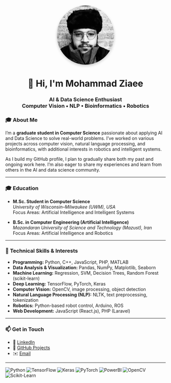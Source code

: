 <!-- Profile README for Mohammad Ziaee -->

<!-- To display your photo, replace the link below with your image URL -->
<p align="center">
  <img src="https://raw.githubusercontent.com/ziaee-mohammad/ziaee-mohammad/refs/heads/main/mohammad%20ziaee-%20profile.jpg" 
       alt="Mohammad Ziaee" width="180" style="border-radius:50%; box-shadow: 0 4px 8px rgba(0,0,0,0.2);">
</p>

<h1 align="center">👋 Hi, I'm Mohammad Ziaee</h1>
<h3 align="center">
AI & Data Science Enthusiast <br>
Computer Vision • NLP • Bioinformatics • Robotics
</h3>

### 🎓 About Me
I’m a **graduate student in Computer Science** passionate about applying AI and Data Science to solve real-world problems. I’ve worked on various projects across computer vision, natural language processing, and bioinformatics, with additional interests in robotics and intelligent systems.  

As I build my GitHub profile, I plan to gradually share both my past and ongoing work here. I’m also eager to share my experiences and learn from others in the AI and data science community.

---

### 🎓 **Education**

- **M.Sc. Student in Computer Science**  
  *University of Wisconsin–Milwaukee (UWM), USA*  
  Focus Areas: Artificial Intelligence and Intelligent Systems  

- **B.Sc. in Computer Engineering (Artificial Intelligence)**  
  *Mazandaran University of Science and Technology (Mazust), Iran*  
  Focus Areas: Artificial Intelligence and Robotics

---

### 🚀 **Technical Skills & Interests**

- **Programming:** Python, C++, JavaScript, PHP, MATLAB  
- **Data Analysis & Visualization:** Pandas, NumPy, Matplotlib, Seaborn  
- **Machine Learning:** Regression, SVM, Decision Trees, Random Forest (scikit-learn)  
- **Deep Learning:** TensorFlow, PyTorch, Keras  
- **Computer Vision:** OpenCV, image processing, object detection  
- **Natural Language Processing (NLP):** NLTK, text preprocessing, tokenization  
- **Robotics:** Python-based robot control, Arduino, ROS  
- **Web Development:** JavaScript (React.js), PHP (Laravel)

---

### 📫 **Get in Touch**

- 💼 [LinkedIn](https://www.linkedin.com/in/mohammad-ziaee)  
- 🧠 [GitHub Projects](https://github.com/ziaee-mohammad)  
- ✉️ [Email](mailto:moha2012zia@gmail.com)

---
![Python](https://img.shields.io/badge/Python-3776AB?style=flat&logo=python&logoColor=white)
![TensorFlow](https://img.shields.io/badge/TensorFlow-FF6F00?style=flat&logo=tensorflow&logoColor=white)
![Keras](https://img.shields.io/badge/Keras-D00000?style=flat&logo=keras&logoColor=white)
![PyTorch](https://img.shields.io/badge/PyTorch-EE4C2C?style=flat&logo=pytorch&logoColor=white)
![PowerBI](https://img.shields.io/badge/PowerBI-F2C811?style=flat&logo=powerbi&logoColor=black)
![OpenCV](https://img.shields.io/badge/OpenCV-5C3EE8?style=flat&logo=opencv&logoColor=white)
![Scikit-Learn](https://img.shields.io/badge/Scikit--Learn-F7931E?style=flat&logo=scikit-learn&logoColor=white)
